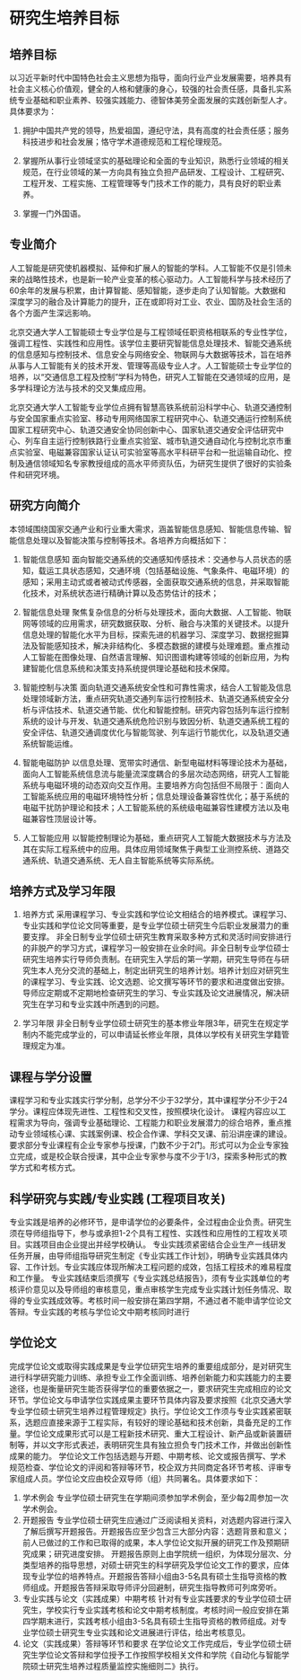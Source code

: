 # 研究生培养目标

## 培养目标

以习近平新时代中国特色社会主义思想为指导，面向行业产业发展需要，培养具有社会主义核心价值观，健全的人格和健康的身心，较强的社会责任感，具备扎实系统专业基础和职业素养、较强实践能力、德智体美劳全面发展的实践创新型人才。具体要求为：

1. 拥护中国共产党的领导，热爱祖国，遵纪守法，具有高度的社会责任感；服务科技进步和社会发展；恪守学术道德规范和工程伦理规范。

2. 掌握所从事行业领域坚实的基础理论和全面的专业知识，熟悉行业领域的相关规范，在行业领域的某一方向具有独立负担产品研发、工程设计、工程研究、工程开发、工程实施、工程管理等专门技术工作的能力，具有良好的职业素养。

3. 掌握一门外国语。

## 专业简介

人工智能是研究使机器模拟、延伸和扩展人的智能的学科。人工智能不仅是引领未来的战略性技术，也是新一轮产业变革的核心驱动力。人工智能科学与技术经历了60余年的发展与积累，由计算智能、感知智能，逐步走向了认知智能。大数据和深度学习的融合及计算能力的提升，正在或即将对工业、农业、国防及社会生活的各个方面产生深远影响。

北京交通大学人工智能硕士专业学位是与工程领域任职资格相联系的专业性学位，强调工程性、实践性和应用性。该学位主要研究智能信息处理技术、智能交通系统的信息感知与控制技术、信息安全与网络安全、物联网与大数据等技术，旨在培养从事与人工智能有关的技术开发、管理等高级专业人才。人工智能硕士专业学位的培养，以“交通信息工程及控制”学科为特色，研究人工智能在交通领域的应用，是多学科理论方法与技术的交叉集成应用。

北京交通大学人工智能专业学位点拥有智慧高铁系统前沿科学中心、轨道交通控制与安全国家重点实验室、移动专用网络国家工程研究中心、轨道交通运行控制系统国家工程研究中心、轨道交通安全协同创新中心、国家轨道交通安全评估研究中心、列车自主运行控制铁路行业重点实验室、城市轨道交通自动化与控制北京市重点实验室、电磁兼容国家认证认可实验室等高水平科研平台和一批运输自动化、控制及通信领域知名专家教授组成的高水平师资队伍，为研究生提供了很好的实验条件和研究环境。

## 研究方向简介

本领域围绕国家交通产业和行业重大需求，涵盖智能信息感知、智能信息传输、智能信息处理以及智能决策与控制等技术。各培养方向概括如下：

1. 智能信息感知 面向智能交通系统的交通感知传感技术：交通参与人员状态的感知，载运工具状态感知，交通环境（包括基础设施、气象条件、电磁环境）的感知；采用主动式或者被动式传感器，全面获取交通系统的信息，并采取智能化技术，对系统状态进行精确计算以及态势估计的技术；

2. 智能信息处理 聚焦复杂信息的分析与处理技术，面向大数据、人工智能、物联网等领域的应用需求，研究数据获取、分析、融合与决策的关键技术。以提升信息处理的智能化水平为目标，探索先进的机器学习、深度学习、数据挖掘算法及智能感知技术，解决非结构化、多模态数据的建模与处理难题。重点推动人工智能在图像处理、自然语言理解、知识图谱构建等领域的创新应用，为构建智能化信息系统和决策支持系统提供理论基础和技术保障。

3. 智能控制与决策 面向轨道交通系统安全性和可靠性需求，结合人工智能及信息处理领域新方法，重点研究轨道交通列车运行控制技术、轨道交通系统安全分析与评估技术、轨道交通节能、优化和智能控制。研究内容包括列车运行控制系统的设计与开发、轨道交通系统危险识别与致因分析、轨道交通系统工程的安全评估、轨道交通调度优化与智能驾驶、列车运行节能优化，以及轨道交通系统智能运维。

4. 智能电磁防护 以信息处理、宽带实时通信、新型电磁材料等理论技术为基础，面向人工智能系统信息流与能量流深度耦合的多层次动态网络，研究人工智能系统与电磁环境的动态双向交互作用。主要培养方向包括但不局限于：面向人工智能系统应用的电磁环境特性分析；信息处理设备兼容性优化；基于系统的电磁干扰防护理论和技术；人工智能系统的系统级电磁兼容性建模方法以及电磁兼容性顶层设计等。

5. 人工智能应用 以智能控制理论为基础，重点研究人工智能大数据技术与方法及其在实际工程系统中的应用。具体应用领域聚焦于典型工业测控系统、道路交通系统、轨道交通系统、无人自主智能系统等实际系统。

## 培养方式及学习年限

1. 培养方式 采用课程学习、专业实践和学位论文相结合的培养模式。课程学习、专业实践和学位论文同等重要，是专业学位硕士研究生今后职业发展潜力的重要支撑。 非全日制专业学位硕士研究生教育采取多种方式和灵活时间安排进行的非脱产的学习方式，课程学习一般安排在业余时间。非全日制专业学位硕士研究生培养实行导师负责制。在研究生入学后的第一学期，研究生导师在与研究生本人充分交流的基础上，制定出研究生的培养计划。培养计划应对研究生的课程学习、专业实践、论文选题、论文撰写等环节的要求和进度做出安排。导师应定期或不定期地检查研究生的学习、专业实践及论文进展情况，解决研究生在学习和专业实践中所遇到的问题。

2. 学习年限 非全日制专业学位硕士研究生的基本修业年限3年，研究生在规定学制内不能完成学业的，可以申请延长修业年限，具体以学校有关研究生学籍管理规定为准。

## 课程与学分设置

课程学习和专业实践实行学分制，总学分不少于32学分，其中课程学分不少于24学分。课程应体现先进性、工程性和交叉性，按照模块化设计。 课程内容应以工程需求为导向，强调专业基础理论、工程能力和职业发展潜力的综合培养，重点推动专业领域核心课、实践案例课、校企合作课、学科交叉课、前沿讲座课的建设。 要求部分专业课程有企业专家参与授课，门数不少于2门。形式可以为企业专家独立完成，或是校企联合授课，其中企业专家参与度不少于1/3，探索多种形式的教学方式和考核方式。

## 科学研究与实践/专业实践 (工程项目攻关)

专业实践是培养的必修环节，是申请学位的必要条件，全过程由企业负责。研究生须在导师组指导下，参与或承担1-2个具有工程性、实践性和应用性的工程攻关项目。实践项目由企业提出并经学校确认。 专业实践须紧密结合企业生产一线研发任务开展，由导师组指导研究生制定《专业实践工作计划》，明确专业实践具体内容、工作计划。专业实践应体现所解决工程问题的成效，包括工程技术的难易程度和工作量。 专业实践结束后须撰写《专业实践总结报告》，须有专业实践单位的考核评价意见以及导师组的审核意见，重点审核学生完成专业实践计划任务情况、取得的专业实践成效等。考核时间一般安排在第四学期，不通过者不能申请学位论文答辩。专业实践的考核与学位论文中期考核同时进行

## 学位论文

完成学位论文或取得实践成果是专业学位研究生培养的重要组成部分，是对研究生进行科学研究能力训练、承担专业工作全面训练、培养创新能力和实践能力的主要途径，也是衡量研究生能否获得学位的重要依据之一，要求研究生完成相应的论文环节。学位论文与申请学位实践成果主要环节具体内容及要求按照《北京交通大学专业学位硕士研究生培养过程管理规定》执行。学位论文工作须与专业实践紧密联系，选题应直接来源于工程实际，有较好的理论基础和技术创新，具备充足的工作量。学位论文成果形式可以是工程新技术研究、重大工程设计、新产品或新装置研制等，并以文字形式表述，表明研究生具有独立担负专门技术工作，并做出创新性成果的能力。 学位论文工作包括选题与开题、中期考核、论文或报告撰写、学术规范检查、学位论文的评阅和答辩等环节，校企双方共同商定各环节考核、评审专家组成人员。学位论文应由校企双导师（组）共同署名。具体要求如下：

1. 学术例会 专业学位硕士研究生在学期间须参加学术例会，至少每2周参加一次学术例会。
2. 开题报告 专业学位硕士研究生应通过广泛阅读相关资料，对选题内容进行深入了解后撰写开题报告。开题报告应至少包含三大部分内容：选题背景和意义；前人已做过的工作和已取得的成果，本人学位论文拟开展的研究工作及预期研究成果；研究进度安排。 开题报告原则上由学院统一组织，为体现分层次、分类型培养的指导思想，对硕士研究生的科学研究及学位论文工作的要求，应体现专业学位的培养特点。开题报告答辩小组由3-5名具有硕士生指导资格的教师组成。开题报告答辩采取导师评分回避制，研究生指导教师可列席旁听。
3. 专业实践与论文（实践成果）中期考核 针对有专业实践要求的专业学位硕士研究生，学校实行专业实践考核和论文中期考核制度。考核时间一般应安排在第四学期末进行，实践考核小组由3-5名具有硕士生指导资格的教师组成。对专业学位硕士研究生专业实践和论文进展进行评估，给出考核意见。
4. 论文（实践成果）答辩等环节和要求 在学位论文工作完成后，专业学位硕士研究生学位论文答辩和学位授予工作按照学校相关文件和学院《自动化与智能学院硕士研究生培养过程质量监控实施细则二》执行。
